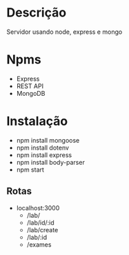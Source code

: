# Descrição
Servidor usando node, express e mongo

# Npms

- Express
- REST API
- MongoDB

# Instalação

- npm install mongoose
- npm install dotenv
- npm install express
- npm install body-parser
- npm start

## Rotas

- localhost:3000
    - /lab/
    - /lab/id/:id
    - /lab/create
    - /lab/:id
    - /exames